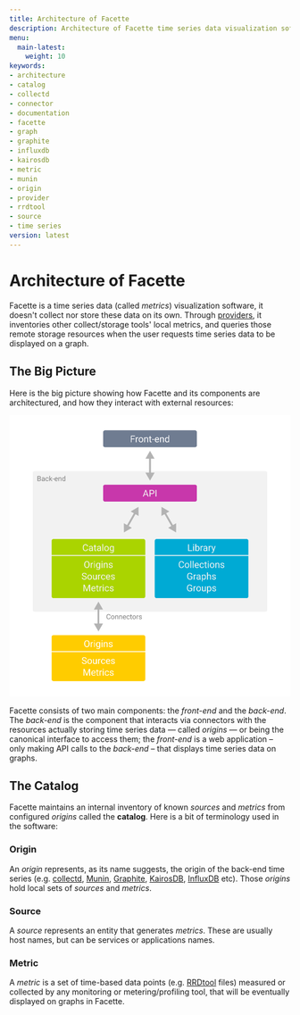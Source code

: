 ```yaml
---
title: Architecture of Facette
description: Architecture of Facette time series data visualization software
menu:
  main-latest:
    weight: 10
keywords:
- architecture
- catalog
- collectd
- connector
- documentation
- facette
- graph
- graphite
- influxdb
- kairosdb
- metric
- munin
- origin
- provider
- rrdtool
- source
- time series
version: latest
---
```


# Architecture of Facette

Facette is a time series data (called *metrics*) visualization software, it doesn't collect nor store these data on its
own. Through [providers](/latest/configuration/), it inventories other collect/storage tools' local metrics, and
queries those remote storage resources when the user requests time series data to be displayed on a graph.

## The Big Picture

Here is the big picture showing how Facette and its components are architectured, and how they interact with external
resources:

![Architecture Schema](/assets/images/schema-architecture.png)

Facette consists of two main components: the *front-end* and the *back-end*. The *back-end* is the component that
interacts via connectors with the resources actually storing time series data — called *origins* — or being the
canonical interface to access them; the *front-end* is a web application – only making API calls to the *back-end* –
that displays time series data on graphs.

## The Catalog

Facette maintains an internal inventory of known *sources* and *metrics* from configured *origins* called the
**catalog**. Here is a bit of terminology used in the software:

### Origin

An *origin* represents, as its name suggests, the origin of the back-end time series (e.g.
[collectd](https://collectd.org/), [Munin](http://munin-monitoring.org/), [Graphite](https://graphiteapp.org/),
[KairosDB](https://kairosdb.github.io/), [InfluxDB](https://influxdata.com) etc). Those *origins* hold local sets of
*sources* and *metrics*.

### Source

A *source* represents an entity that generates *metrics*. These are usually host names, but can be services or
applications names.

### Metric

A *metric* is a set of time-based data points (e.g. [RRDtool](http://oss.oetiker.ch/rrdtool/) files) measured or
collected by any monitoring or metering/profiling tool, that will be eventually displayed on graphs in Facette.
